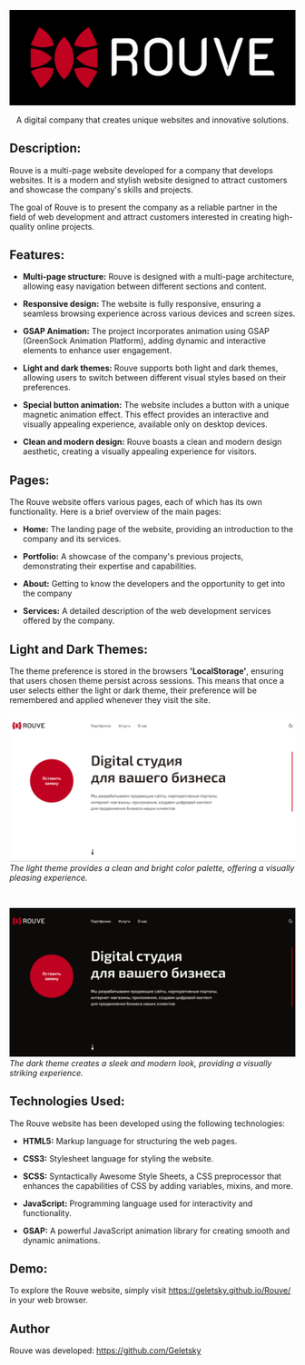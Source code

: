 <p align="center">
  <img src="assets/img/readme/logo.jpg" alt="Logo">
</p>

<p align="center">A digital company that creates unique websites and innovative solutions.</p>

## Description:
Rouve is a multi-page website developed for a company that develops websites. It is a modern and stylish website designed to attract customers and showcase the company's skills and projects. 

The goal of Rouve is to present the company as a reliable partner in the field of web development and attract customers interested in creating high-quality online projects.

## Features:
- **Multi-page structure:** Rouve is designed with a multi-page architecture, allowing easy navigation between different sections and content.

- **Responsive design:** The website is fully responsive, ensuring a seamless browsing experience across various devices and screen sizes.

- **GSAP Animation:** The project incorporates animation using GSAP (GreenSock Animation Platform), adding dynamic and interactive elements to enhance user engagement.

- **Light and dark themes:** Rouve supports both light and dark themes, allowing users to switch between different visual styles based on their preferences.

- **Special button animation:** The website includes a button with a unique magnetic animation effect. This effect provides an interactive and visually appealing experience, available only on desktop devices.

- **Clean and modern design:** Rouve boasts a clean and modern design aesthetic, creating a visually appealing experience for visitors.

## Pages:
The Rouve website offers various pages, each of which has its own functionality. Here is a brief overview of the main pages:

- **Home:** The landing page of the website, providing an introduction to the company and its services.

- **Portfolio:** A showcase of the company's previous projects, demonstrating their expertise and capabilities.

- **About:** Getting to know the developers and the opportunity to get into the company

- **Services:** A detailed description of the web development services offered by the company.

## Light and Dark Themes:

The theme preference is stored in the browsers **'LocalStorage'**, ensuring that users chosen theme persist across sessions. This means that once a user selects either the light or dark theme, their preference will be remembered and applied whenever they visit the site.


![Light Theme](https://github.com/Geletsky/Rouve/blob/master/assets/img/readme/screenshot-light.jpg)
*The light theme provides a clean and bright color palette, offering a visually pleasing experience.*

<br>

![Dark Theme](https://github.com/Geletsky/Rouve/blob/master/assets/img/readme/screenshot-dark.jpg)
*The dark theme creates a sleek and modern look, providing a visually striking experience.*

## Technologies Used:
The Rouve website has been developed using the following technologies:

- **HTML5:** Markup language for structuring the web pages.

- **CSS3:** Stylesheet language for styling the website.

- **SCSS:** Syntactically Awesome Style Sheets, a CSS preprocessor that enhances the capabilities of CSS by adding variables, mixins, and more.

- **JavaScript:** Programming language used for interactivity and functionality.

- **GSAP:** A powerful JavaScript animation library for creating smooth and dynamic animations.

## Demo:
To explore the Rouve website, simply visit https://geletsky.github.io/Rouve/ in your web browser.

## Author
Rouve was developed: https://github.com/Geletsky

